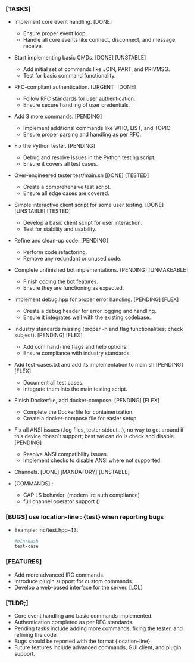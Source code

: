 
### [TASKS]

- Implement core event handling. [DONE]
  - Ensure proper event loop.
  - Handle all core events like connect, disconnect, and message receive.

- Start implementing basic CMDs. [DONE] [UNSTABLE]
  - Add initial set of commands like JOIN, PART, and PRIVMSG.
  - Test for basic command functionality.

- RFC-compliant authentication. [URGENT] [DONE]
  - Follow RFC standards for user authentication.
  - Ensure secure handling of user credentials.

- Add 3 more commands. [PENDING]
  - Implement additional commands like WHO, LIST, and TOPIC.
  - Ensure proper parsing and handling as per RFC.

- Fix the Python tester. [PENDING]
  - Debug and resolve issues in the Python testing script.
  - Ensure it covers all test cases.

- Over-engineered tester test/main.sh [DONE] [TESTED]
  - Create a comprehensive test script.
  - Ensure all edge cases are covered.

- Simple interactive client script for some user testing. [DONE] [UNSTABLE] [TESTED]
  - Develop a basic client script for user interaction.
  - Test for stability and usability.

- Refine and clean-up code. [PENDING]
  - Perform code refactoring.
  - Remove any redundant or unused code.

- Complete unfinished bot implementations. [PENDING] [UNMAKEABLE]
  - Finish coding the bot features.
  - Ensure they are functioning as expected.

- Implement debug.hpp for proper error handling. [PENDING] [FLEX]
  - Create a debug header for error logging and handling.
  - Ensure it integrates well with the existing codebase.

- Industry standards missing (proper -h and flag functionalities; check subject). [PENDING] [FLEX]
  - Add command-line flags and help options.
  - Ensure compliance with industry standards.

- Add test-cases.txt and add its implementation to main.sh [PENDING] [FLEX]
  - Document all test cases.
  - Integrate them into the main testing script.

- Finish Dockerfile, add docker-compose. [PENDING] [FLEX]
  - Complete the Dockerfile for containerization.
  - Create a docker-compose file for easier setup.

- Fix all ANSI issues (.log files, tester stdout...), no way to get around if this device doesn't support; best we can do is check and disable. [PENDING]
  - Resolve ANSI compatibility issues.
  - Implement checks to disable ANSI where not supported.

- Channels. [DONE] [MANDATORY] [UNSTABLE]
- [COMMANDS] :
    - CAP LS behavior. (modern irc auth compliance)
    - full channel operator support ()

### [BUGS] use location-line : {test} when reporting bugs

- Example: inc/test.hpp-43:
  ```bash
  #bin/bash
  test-case
  ```

### [FEATURES]

- Add more advanced IRC commands.
- Introduce plugin support for custom commands.
- Develop a web-based interface for the server. [LOL]

### [TLDR;]

- Core event handling and basic commands implemented.
- Authentication completed as per RFC standards.
- Pending tasks include adding more commands, fixing the tester, and refining the code.
- Bugs should be reported with the format {location-line}.
- Future features include advanced commands, GUI client, and plugin support.


